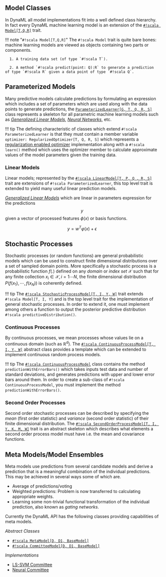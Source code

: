 
## Model Classes

In DynaML all model implementations fit into a well defined class hierarchy. In fact every DynaML machine learning model is an extension of the [`#!scala Model[T,Q,R]`](https://transcendent-ai-labs.github.io/api_docs/DynaML/recent/dynaml-core/index.html#io.github.mandar2812.dynaml.models.Model) trait.

!!! note "`#!scala Model[T,Q,R]`"
    The `#!scala Model` trait is quite bare bones: machine learning models are viewed as objects containing two parts or components.

      1. A training data set (of type `#!scala T`).  

      2. A method `#!scala predict(point: Q):R` to generate a prediction of type `#!scala R` given a data point of type `#!scala Q`.


## Parameterized Models

Many predictive models calculate predictions by formulating an expression which includes a set of parameters which are used along with the data points to generate predictions, the [```ParameterizedLearner[G, T, Q, R, S]```](https://transcendent-ai-labs.github.io/api_docs/DynaML/recent/dynaml-core/index.html#io.github.mandar2812.dynaml.models.ParameterizedLearner) class represents a skeleton for all parametric machine learning models such as [_Generalized Linear Models_](core_glm.md), [_Neural Networks_](core_ann.md), etc.

!!! tip
    The defining characteristic of classes which extend `#!scala ParameterizedLearner` is that they must contain a member variable ```optimizer: RegularizedOptimizer[T, Q, R, S]``` which represents a [regularization enabled optimizer](https://transcendent-ai-labs.github.io/api_docs/DynaML/recent/dynaml-core/index.html#io.github.mandar2812.dynaml.optimization.RegularizedOptimizer) implementation along with a `#!scala learn()` method which uses the optimizer member to calculate approximate values of the model parameters given the training data.

### Linear Models

Linear models; represented by the [`#!scala LinearModel[T, P, Q , R, S]`](https://transcendent-ai-labs.github.io/api_docs/DynaML/recent/dynaml-core/index.html#io.github.mandar2812.dynaml.models.LinearModel) trait are extensions of `#!scala ParameterizedLearner`, this top level trait is extended to yield many useful linear prediction models.

[_Generalized Linear Models_](core_glm.md) which are linear in parameters expression for the predictions $$y$$ given a vector of processed features $\phi(x)$ or basis functions.

$$
	\begin{equation}
		y = w^T\varphi(x) + \epsilon
	\end{equation}
$$


## Stochastic Processes

Stochastic processes (or random functions) are general probabilistic models which can be used to construct finite dimensional distributions over a set of sampled domain points. More specifically a stochastic process is a probabilistic function $f(.)$ defined on any _domain_ or _index set_ $\mathcal{X}$ such that for any finite collection $x_i \in \mathcal{X}, i = 1 \cdots N$, the finite dimensional distribution $P(f(x_1), \cdots, f(x_N))$ is coherently defined.

!!! tip
    The [`#!scala StochasticProcessModel[T, I, Y, W]`](https://transcendent-ai-labs.github.io/api_docs/DynaML/recent/dynaml-core/index.html#io.github.mandar2812.dynaml.models.StochasticProcessModel) trait extends `#!scala Model[T, I, Y]` and is the top level trait for the implementation of general stochastic processes. In order to extend it, one must implement among others a function to output the posterior predictive distribution `#!scala predictiveDistribution()`.

### Continuous Processes

By continuous processes, we mean processes whose values lie on a continuous domain (such as $\mathbb{R}^d$). The [`#!scala ContinuousProcessModel[T, I, Y, W]`](https://transcendent-ai-labs.github.io/api_docs/DynaML/recent/dynaml-core/index.html#io.github.mandar2812.dynaml.models.ContinuousProcessModel) abstract class provides a template which can be extended to implement continuous random process models.

!!! tip
    The [`#!scala ContinuousProcessModel`](https://transcendent-ai-labs.github.io/api_docs/DynaML/recent/dynaml-core/index.html#io.github.mandar2812.dynaml.models.ContinuousProcessModel) class contains the method `predictionWithErrorBars()` which takes inputs test data and number of standard deviations, and generates predictions with upper and lower error bars around them. In order to create a sub-class of `#!scala ContinuousProcessModel`, you must implement the method `predictionWithErrorBars()`.

### Second Order Processes

Second order stochastic processes can be described by specifying the _mean_ (first order statistic) and _variance_ (second order statistic) of their finite dimensional distribution. The [`#!scala SecondOrderProcessModel[T, I, Y, K, M, W]`](https://transcendent-ai-labs.github.io/api_docs/DynaML/recent/dynaml-core/index.html#io.github.mandar2812.dynaml.models.SecondOrderProcessModel) trait is an abstract skeleton which describes what elements a second order process model must have i.e. the mean and covariance functions.


## Meta Models/Model Ensembles

Meta models use predictions from several candidate models and derive a prediction that is a meaningful combination of the individual predictions. This may be achieved in several ways some of which are.

* Average of predictions/voting
* Weighted predictions: Problem is now transferred to calculating appropriate weights.
* Learning some non-trivial functional transformation of the individual prediction, also known as _gating networks_.  

Currently the DynaML API has the following classes providing capabilities of meta models.

*Abstract Classes*

* [`#!scala MetaModel[D, D1, BaseModel]`](https://transcendent-ai-labs.github.io/api_docs/DynaML/recent/dynaml-core/index.html#io.github.mandar2812.dynaml.models.ensemble.MetaModel)
* [`#!scala CommitteeModel[D, D1, BaseModel]`](https://transcendent-ai-labs.github.io/api_docs/DynaML/recent/dynaml-core/index.html#io.github.mandar2812.dynaml.models.ensemble.CommitteeModel)

*Implementations*

* [LS-SVM Committee](https://transcendent-ai-labs.github.io/api_docs/DynaML/recent/dynaml-core/index.html#io.github.mandar2812.dynaml.models.svm.LSSVMCommittee)
* [Neural Committee](https://transcendent-ai-labs.github.io/api_docs/DynaML/recent/dynaml-core/index.html#io.github.mandar2812.dynaml.models.neuralnets.CommitteeNetwork)
